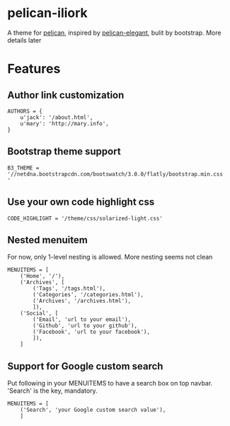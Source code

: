 # pelican-iliork

A theme for [pelican][], inspired by [pelican-elegant][], bulit by bootstrap. More details later

[pelican]: https://github.com/getpelican/pelican
[pelican-elegant]: https://github.com/talha131/pelican-elegant

# Features
## Author link customization

    AUTHORS = {
        u'jack': '/about.html',
        u'mary': 'http://mary.info',
    }

## Bootstrap theme support 

    B3_THEME = '//netdna.bootstrapcdn.com/bootswatch/3.0.0/flatly/bootstrap.min.css    '

## Use your own code highlight css

    CODE_HIGHLIGHT = '/theme/css/solarized-light.css'

## Nested menuitem

For now, only 1-level nesting is allowed. More nesting seems not clean

    MENUITEMS = [
        ('Home', '/'),
        ('Archives', [
            ('Tags', '/tags.html'),
            ('Categories', '/categories.html'),
            ('Archives', '/archives.html'),
            ]),
        ('Social', [
            ('Email', 'url to your email'),
            ('Github', 'url to your github'),
            ('Facebook', 'url to your facebook'),
            ]),
        ]

## Support for Google custom search

Put following in your MENUITEMS to have a search box on top navbar. 'Search' is the key, mandatory.
    
    MENUITEMS = [
        ('Search', 'your Google custom search value'),
        ]
